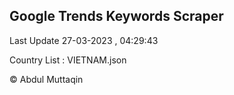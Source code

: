 

## Google Trends Keywords Scraper 
 
Last Update 27-03-2023 , 04:29:43

Country List :
VIETNAM.json



© Abdul Muttaqin 
